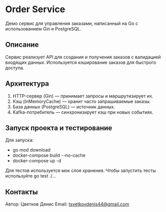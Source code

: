 # Order Service

Демо сервис для управления заказами, написанный на Go с использованием Gin и PostgreSQL.

## Описание

Сервис реализует API для создания и получения заказов с валидацией входящих данных. Используется кэширование заказов для быстрого доступа.

## Архитектура

1. HTTP-сервер (Gin) — принимает запросы и маршрутизирует их.
2. Кэш (InMemoryCache) — хранит часто запрашиваемые заказы.
3. База данных (PostgreSQL) — источник данных.
4. Kafka-потребитель — синхронизирует кэш при новых событиях.

## Запуск проекта и тестирование

Для запуска: 
- go mod download
- docker-compose build --no-cache
- docker-compose up -d

Для тестов используется мок слоя хранения.
Чтобы запустить тесты используйте go test ./...

## Контакты

Автор: Цветков Денис
Email: tsvetkovdenis44@gmail.com



